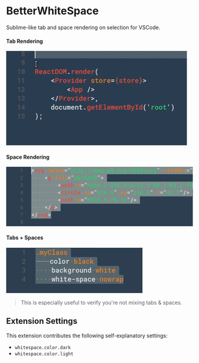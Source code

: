 # BetterWhiteSpace

Sublime-like tab and space rendering on selection for VSCode.


#### Tab Rendering

![Tab rendering](./assets/tabRender.gif)

#### Space Rendering

![Tab rendering](./assets/spaceRender.png)

#### Tabs + Spaces

![Tab rendering](./assets/tabSpaceRender.png)

> This is especially useful to verify you're not mixing tabs & spaces.


## Extension Settings

This extension contributes the following self-explanatory settings:

* `whitespace.color.dark`
* `whitespace.color.light`


